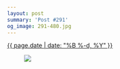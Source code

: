 ```yaml
---
layout: post
summary: 'Post #291'
og_image: 291-480.jpg
---
```


<div class="post">
 <time>
  <a href="/291">
   {{ page.date | date: "%B %-d, %Y" }}
  </a>
 </time>
 <a href="/291">
  <figure data-taken="3/9/2014">
   <img sizes="(min-width: 700px) 50vw, calc(100vw - 2rem)" src="{{ site.assets_url }}/291-240.jpg" srcset="{{ site.assets_url }}/291-480.jpg 480w, {{ site.assets_url }}/291-360.jpg 360w, {{ site.assets_url }}/291-240.jpg 240w, {{ site.assets_url }}/291-120.jpg 120w"/>
  </figure>
 </a>
</div>
